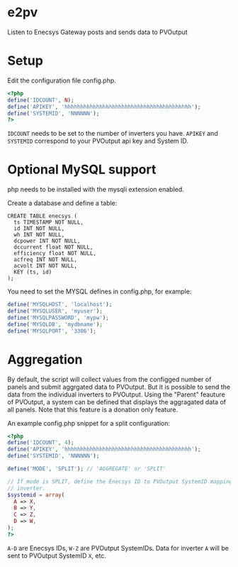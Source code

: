 # e2pv
Listen to Enecsys Gateway posts and sends data to PVOutput

# Setup
Edit the configuration file config.php. 
```php
<?php
define('IDCOUNT', N);
define('APIKEY', 'hhhhhhhhhhhhhhhhhhhhhhhhhhhhhhhhhhhhhhhh');
define('SYSTEMID', 'NNNNNN');
?>
```
`IDCOUNT` needs to be set to the number of inverters you have. `APIKEY` and
`SYSTEMID` correspond to your PVOutput api key and System ID.

# Optional MySQL support
php needs to be installed with the mysqli extension enabled.

Create a database and define a table:

```MySQL
CREATE TABLE enecsys (
  ts TIMESTAMP NOT NULL,
  id INT NOT NULL,
  wh INT NOT NULL,
  dcpower INT NOT NULL,
  dccurrent float NOT NULL,
  efficiency float NOT NULL,
  acfreq INT NOT NULL,
  acvolt INT NOT NULL,
  KEY (ts, id)
);
````

You need to set the MYSQL defines in config.php, for example:

```php
define('MYSQLHOST', 'localhost');
define('MYSQLUSER', 'myuser');
define('MYSQLPASSWORD', 'mypw');
define('MYSQLDB', 'mydbname');
define('MYSQLPORT', '3306');
```

# Aggregation
By default, the script will collect values from the configged number of
panels and submit aggrgated data to PVOutput. But it is possible to
send the data from the individual inverters to PVOutput. Using the "Parent"
feauture of PVOutput, a system can be defined that displays the aggragated
data of all panels. Note that this feature is a donation only feature.

An example config.php snippet for a split configuration:

```php
<?php
define('IDCOUNT', 4);
define('APIKEY', 'hhhhhhhhhhhhhhhhhhhhhhhhhhhhhhhhhhhhhhhh');
define('SYSTEMID', 'NNNNNN');

define('MODE', 'SPLIT'); // 'AGGREGATE' or 'SPLIT'

// If mode is SPLIT, define the Enecsys ID to PVOutput SystemID mapping for each
// inverter.
$systemid = array(
  A => X,
  B => Y,
  C => Z,
  D => W,
);
?>
```
`A-D` are Enecsys IDs, `W-Z` are PVOutput SystemIDs. Data for inverter `A` will
be sent to PVOutput SystemID `X`, etc.
